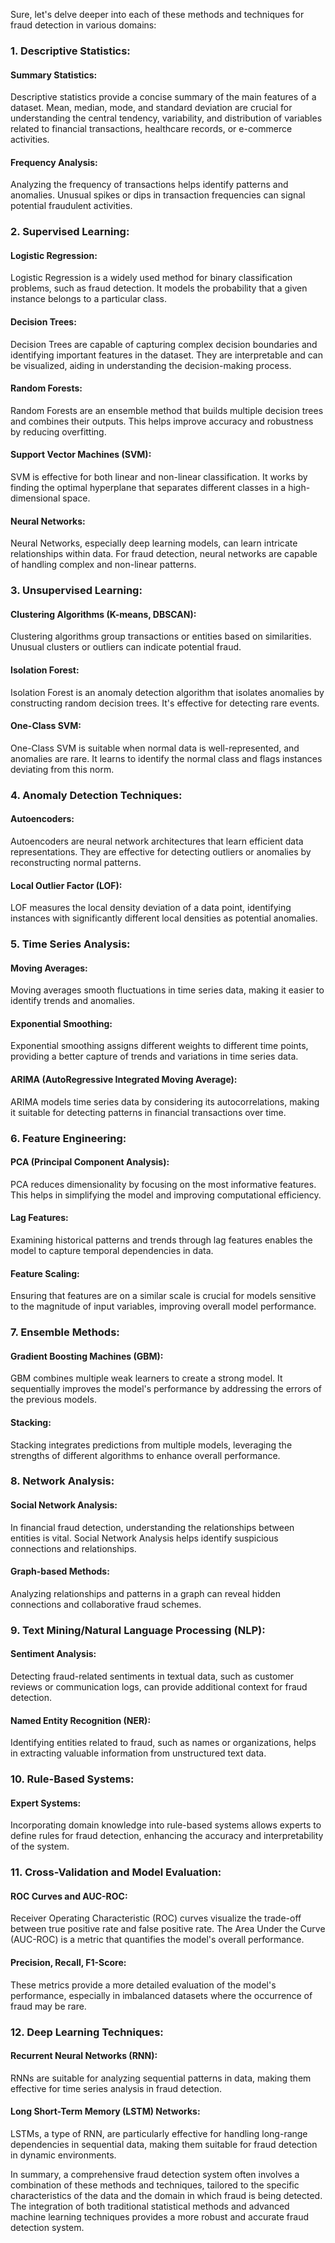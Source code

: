 Sure, let's delve deeper into each of these methods and techniques for fraud detection in various domains:

### 1. Descriptive Statistics:

#### Summary Statistics:
Descriptive statistics provide a concise summary of the main features of a dataset. Mean, median, mode, and standard deviation are crucial for understanding the central tendency, variability, and distribution of variables related to financial transactions, healthcare records, or e-commerce activities.

#### Frequency Analysis:
Analyzing the frequency of transactions helps identify patterns and anomalies. Unusual spikes or dips in transaction frequencies can signal potential fraudulent activities.

### 2. Supervised Learning:

#### Logistic Regression:
Logistic Regression is a widely used method for binary classification problems, such as fraud detection. It models the probability that a given instance belongs to a particular class.

#### Decision Trees:
Decision Trees are capable of capturing complex decision boundaries and identifying important features in the dataset. They are interpretable and can be visualized, aiding in understanding the decision-making process.

#### Random Forests:
Random Forests are an ensemble method that builds multiple decision trees and combines their outputs. This helps improve accuracy and robustness by reducing overfitting.

#### Support Vector Machines (SVM):
SVM is effective for both linear and non-linear classification. It works by finding the optimal hyperplane that separates different classes in a high-dimensional space.

#### Neural Networks:
Neural Networks, especially deep learning models, can learn intricate relationships within data. For fraud detection, neural networks are capable of handling complex and non-linear patterns.

### 3. Unsupervised Learning:

#### Clustering Algorithms (K-means, DBSCAN):
Clustering algorithms group transactions or entities based on similarities. Unusual clusters or outliers can indicate potential fraud.

#### Isolation Forest:
Isolation Forest is an anomaly detection algorithm that isolates anomalies by constructing random decision trees. It's effective for detecting rare events.

#### One-Class SVM:
One-Class SVM is suitable when normal data is well-represented, and anomalies are rare. It learns to identify the normal class and flags instances deviating from this norm.

### 4. Anomaly Detection Techniques:

#### Autoencoders:
Autoencoders are neural network architectures that learn efficient data representations. They are effective for detecting outliers or anomalies by reconstructing normal patterns.

#### Local Outlier Factor (LOF):
LOF measures the local density deviation of a data point, identifying instances with significantly different local densities as potential anomalies.

### 5. Time Series Analysis:

#### Moving Averages:
Moving averages smooth fluctuations in time series data, making it easier to identify trends and anomalies.

#### Exponential Smoothing:
Exponential smoothing assigns different weights to different time points, providing a better capture of trends and variations in time series data.

#### ARIMA (AutoRegressive Integrated Moving Average):
ARIMA models time series data by considering its autocorrelations, making it suitable for detecting patterns in financial transactions over time.

### 6. Feature Engineering:

#### PCA (Principal Component Analysis):
PCA reduces dimensionality by focusing on the most informative features. This helps in simplifying the model and improving computational efficiency.

#### Lag Features:
Examining historical patterns and trends through lag features enables the model to capture temporal dependencies in data.

#### Feature Scaling:
Ensuring that features are on a similar scale is crucial for models sensitive to the magnitude of input variables, improving overall model performance.

### 7. Ensemble Methods:

#### Gradient Boosting Machines (GBM):
GBM combines multiple weak learners to create a strong model. It sequentially improves the model's performance by addressing the errors of the previous models.

#### Stacking:
Stacking integrates predictions from multiple models, leveraging the strengths of different algorithms to enhance overall performance.

### 8. Network Analysis:

#### Social Network Analysis:
In financial fraud detection, understanding the relationships between entities is vital. Social Network Analysis helps identify suspicious connections and relationships.

#### Graph-based Methods:
Analyzing relationships and patterns in a graph can reveal hidden connections and collaborative fraud schemes.

### 9. Text Mining/Natural Language Processing (NLP):

#### Sentiment Analysis:
Detecting fraud-related sentiments in textual data, such as customer reviews or communication logs, can provide additional context for fraud detection.

#### Named Entity Recognition (NER):
Identifying entities related to fraud, such as names or organizations, helps in extracting valuable information from unstructured text data.

### 10. Rule-Based Systems:

#### Expert Systems:
Incorporating domain knowledge into rule-based systems allows experts to define rules for fraud detection, enhancing the accuracy and interpretability of the system.

### 11. Cross-Validation and Model Evaluation:

#### ROC Curves and AUC-ROC:
Receiver Operating Characteristic (ROC) curves visualize the trade-off between true positive rate and false positive rate. The Area Under the Curve (AUC-ROC) is a metric that quantifies the model's overall performance.

#### Precision, Recall, F1-Score:
These metrics provide a more detailed evaluation of the model's performance, especially in imbalanced datasets where the occurrence of fraud may be rare.

### 12. Deep Learning Techniques:

#### Recurrent Neural Networks (RNN):
RNNs are suitable for analyzing sequential patterns in data, making them effective for time series analysis in fraud detection.

#### Long Short-Term Memory (LSTM) Networks:
LSTMs, a type of RNN, are particularly effective for handling long-range dependencies in sequential data, making them suitable for fraud detection in dynamic environments.

In summary, a comprehensive fraud detection system often involves a combination of these methods and techniques, tailored to the specific characteristics of the data and the domain in which fraud is being detected. The integration of both traditional statistical methods and advanced machine learning techniques provides a more robust and accurate fraud detection system.